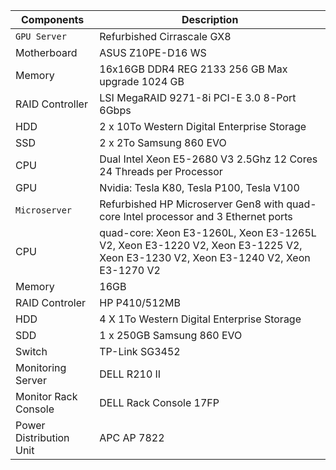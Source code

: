 | Components | Description |
| --- | --- |
| `GPU Server` | Refurbished Cirrascale GX8 |
| Motherboard | ASUS Z10PE-D16 WS |
| Memory | 16x16GB DDR4 REG 2133 256 GB Max upgrade 1024 GB |
| RAID Controller | LSI MegaRAID 9271-8i PCI-E 3.0 8-Port 6Gbps  |
| HDD | 2 x 10To Western Digital Enterprise Storage  |
| SSD | 2 x 2To Samsung 860 EVO  |
| CPU | Dual Intel Xeon E5-2680 V3 2.5Ghz 12 Cores 24 Threads per Processor |
|GPU| Nvidia: Tesla K80, Tesla P100, Tesla V100 |
| `Microserver` | Refurbished HP Microserver Gen8 with quad-core Intel processor and 3 Ethernet ports|
| CPU| quad-core: Xeon E3-1260L, Xeon E3-1265L V2, Xeon E3-1220 V2, Xeon E3-1225 V2, Xeon E3-1230 V2, Xeon E3-1240 V2,  Xeon E3-1270 V2|
|Memory|16GB|
|RAID Controler | HP P410/512MB |
|HDD | 4 X 1To Western Digital Enterprise Storage |
| SDD | 1 x 250GB  Samsung 860 EVO |
| Switch | TP-Link SG3452|
| Monitoring Server | DELL R210 II |
| Monitor Rack Console | DELL Rack Console 17FP |
| Power Distribution Unit | APC AP 7822  |
